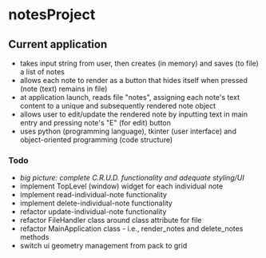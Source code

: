 # notesProject

## Current application 
- takes input string from user, then creates (in memory) and saves (to file) a list of notes
- allows each note to render as a button that hides itself when pressed (note (text) remains in file)
- at application launch, reads file "notes", assigning each note's text content to a unique and subsequently rendered note object
- allows user to edit/update the rendered note by inputting text in main entry and pressing note's "E" (for edit) button
- uses python (programming language), tkinter (user interface) and object-oriented programming (code structure)

### Todo
- *big picture: complete C.R.U.D. functionality and adequate styling/UI*
- implement TopLevel (window) widget for each individual note
- implement read-individual-note functionality
- implement delete-individual-note functionality
- refactor update-individual-note functionality
- refactor FileHandler class around class attribute for file
- refactor MainApplication class - i.e., render_notes and delete_notes methods
- switch ui geometry management from pack to grid 